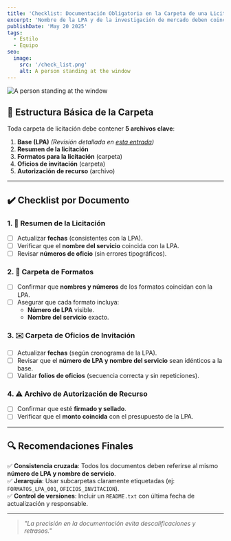 ```yaml
---
title: 'Checklist: Documentación Obligatoria en la Carpeta de una Licitación'
excerpt: 'Nombre de la LPA y de la investigación de mercado deben coincidir. Validar fechas con el Director General antes de publicar. Revisar proporciones técnicas/económicas según el tipo de LPA.'
publishDate: 'May 20 2025'
tags:
  - Estilo
  - Equipo
seo:
  image:
    src: '/check_list.png'
    alt: A person standing at the window
---
```


![A person standing at the window](/check_list.png)

## 📁 Estructura Básica de la Carpeta  
Toda carpeta de licitación debe contener **5 archivos clave**:  
1. **Base (LPA)** *(Revisión detallada en [esta entrada](#))*  
2. **Resumen de la licitación**  
3. **Formatos para la licitación** (carpeta)  
4. **Oficios de invitación** (carpeta)  
5. **Autorización de recurso** (archivo)  

---

## ✔️ Checklist por Documento  

### 1. 📄 **Resumen de la Licitación**  
- [ ] Actualizar **fechas** (consistentes con la LPA).  
- [ ] Verificar que el **nombre del servicio** coincida con la LPA.  
- [ ] Revisar **números de oficio** (sin errores tipográficos).  

### 2. 📂 **Carpeta de Formatos**  
- [ ] Confirmar que **nombres y números** de los formatos coincidan con la LPA.  
- [ ] Asegurar que cada formato incluya:  
  - **Número de LPA** visible.  
  - **Nombre del servicio** exacto.  

### 3. ✉️ **Carpeta de Oficios de Invitación**  
- [ ] Actualizar **fechas** (según cronograma de la LPA).  
- [ ] Revisar que el **número de LPA y nombre del servicio** sean idénticos a la base.  
- [ ] Validar **folios de oficios** (secuencia correcta y sin repeticiones).  

### 4. ⚠️ **Archivo de Autorización de Recurso**  
- [ ] Confirmar que esté **firmado y sellado**.  
- [ ] Verificar que el **monto coincida** con el presupuesto de la LPA.  

---

## 🔍 Recomendaciones Finales  
✅ **Consistencia cruzada**: Todos los documentos deben referirse al mismo **número de LPA y nombre de servicio**.  
✅ **Jerarquía**: Usar subcarpetas claramente etiquetadas (ej: `FORMATOS_LPA_001`, `OFICIOS_INVITACION`).  
✅ **Control de versiones**: Incluir un `README.txt` con última fecha de actualización y responsable.  

---

> *"La precisión en la documentación evita descalificaciones y retrasos."*  